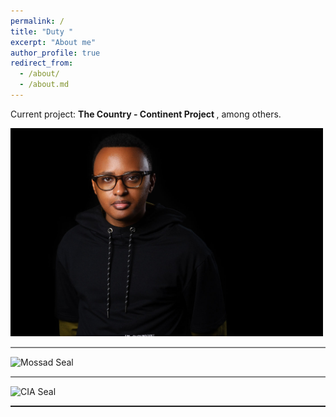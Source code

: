 ```yaml
---
permalink: /
title: "Duty " 
excerpt: "About me"
author_profile: true
redirect_from: 
  - /about/
  - /about.md
---
```



Current project: <b> The Country - Continent Project </b> , among others.

<img src="images/Headshotwoo.jpg" alt="" style="width:500px;height:333px;">



<hr style="height:2px;border-width:0;color:gray;background-color:gray">

<img src="https://upload.wikimedia.org/wikipedia/commons/thumb/8/86/Mossad_seal.svg/150px-Mossad_seal.svg.png" alt="Mossad Seal" title="Mossad Seal">




<hr style="height:2px;border-width:0;color:gray;background-color:gray">





<img src="https://upload.wikimedia.org/wikipedia/commons/thumb/2/25/Seal_of_the_Central_Intelligence_Agency.svg/200px-Seal_of_the_Central_Intelligence_Agency.svg.png" alt="CIA Seal" title="CIA Seal">


<hr style="height:2px;border-width:0;color:gray;background-color:gray



<b> Tehilah . Hallel </b>


<hr style="height:2px;border-width:0;color:gray;background-color:gray">

